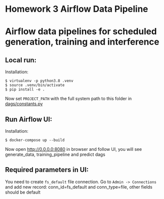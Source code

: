 # Homework 3 Airflow Data Pipeline

# Airflow data pipelines for scheduled generation, training and interference 

## Local run:

Installation:
~~~
$ virtualenv -p python3.8 .venv
$ source .venv/bin/activate
$ pip install -e .
~~~

Now set `PROJECT_PATH` with the full system path to this folder in [dags/constants.py](https://github.com/made-ml-in-prod-2021/gimmedanger/tree/homework3/airflow_ml_dags/dags/constants.py)

## Run Airflow UI:

Installation:
~~~
$ docker-compose up --build
~~~

Now open http://0.0.0.0:8080 in browser and follow UI, you will see generate_data, training_pipeline and predict dags

## Required parameters in UI:

You need to create `fs_default` file connection. Go to `Admin -> Connections` and add new record: conn_id=fs_default and conn_type=file, other fields should be default
